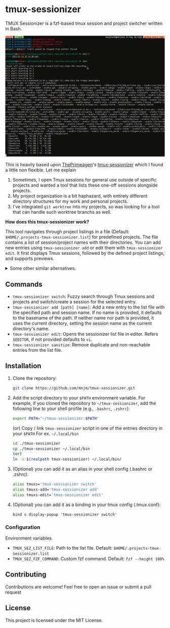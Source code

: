 # tmux-sessionizer

TMUX Sessionizer is a fzf-based tmux session and project switcher written in Bash.

![Demo.gif](https://github.com/mnjm/github-media-repo/blob/main/tmux-sessionizer/demo.gif?raw=true)

This is heavily based upon [ThePrimeagen](https://www.youtube.com/channel/UC8ENHE5xdFSwx71u3fDH5Xw)'s [tmux-sessionizer](https://github.com/ThePrimeagen/.dotfiles/blob/master/bin/.local/scripts/tmux-sessionizer) which I found a little non flexible. Let me explain

1. Sometimes, I open Tmux sessions for general use outside of specific projects and wanted a tool that lists these one-off sessions alongside projects.
2. My project organization is a bit haphazard, with entirely different directory structures for my work and personal projects.
3. I've integrated `git worktree` into my projects, so was looking for a tool that can handle such worktree branchs as well.

**How does this tmux-sessionizer work?**

This tool navigates through project listings in a file (Default: `$HOME/.projects-tmux-sessionizer.list`) for predefined projects. The file contains a list of session/project names with their directories. You can add new entries using `tmux-sessionizer add` or edit them with `tmux-sessionizer edit`. It first displays Tmux sessions, followed by the defined project listings, and supports previews.

<details>
   
   <summary>Some other similar alternatives.</summary>

- [jrmoulton/tmux-sessionizer](https://github.com/jrmoulton/tmux-sessionizer) - more "feature reach" and built using rust
- [joshmedeski/t-smart-tmux-session-manager](https://github.com/joshmedeski/t-smart-tmux-session-manager) - uses [zoxide](https://github.com/ajeetdsouza/zoxide)
- [joshmedeski/sesh](https://github.com/joshmedeski/sesh) - from t-smart-tmux-session-manager's dev built using go

</details>

## Commands

- `tmux-sessionizer switch`: Fuzzy search through Tmux sessions and projects and switch/create a session for the selected entry.
- `tmux-sessionizer add [path] [name]`: Add a new entry to the list file with the specified path and session name. If no name is provided, it defaults to the basename of the path. If neither name nor path is provided, it uses the current directory, setting the session name as the current directory's name.
- `tmux-sessionizer edit`: Opens the sessionizer list file in editor. Refers `$EDITOR`, if not provided defaults to `vi`.
- `tmux-sessionizer sanitize`: Remove duplicate and non-reachable entries from the list file.

## Installation

1. Clone the repository:

   ```bash
   git clone https://github.com/mnjm/tmux-sessionizer.git
   ```

2. Add the script directory to your `$PATH` environment variable. For example, if you cloned the repository to `~/tmux-sessionizer`, add the following line to your shell profile (e.g., `.bashrc`, `.zshrc`):

   ```bash
   export PATH="~/tmux-sessionizer:$PATH"
   ```

   (or) Copy / link `tmux-sessionizer` script in one of the entries directory in your `$PATH` For ex. `~/.local/bin`

   ```bash
   cd ./tmux-sessionizer
   cp ./tmux-sessionizer ~/.local/bin
   (or)
   ln -s $(realpath tmux-sessionizer) ~/.local/bin/
   ```

3. (Optional) you can add it as an alias in your shell config (.bashrc or .zshrc):

   ```bash
   alias tmuxs='tmux-sessionizer switch'
   alias tmuxs-add='tmux-sessionizer add'
   alias tmuxs-edit='tmux-sessionizer edit'
   ```

4. (Optional) you can add it as a binding in your tmux config (.tmux.conf):

   ```tmux
   bind s display-popup 'tmux-sessionizer switch'
   ```

### Configuration

Environment variables

- `TMUX_SEZ_LIST_FILE`: Path to the list file. Default: `$HOME/.projects-tmux-sessionizer.list`
- `TMUX_SEZ_FZF_COMMAND`: Custom fzf command. Default: `fzf --height 100%`


## Contributing

Contributions are welcome! Feel free to open an issue or submit a pull request

## License

This project is licensed under the MIT License.
